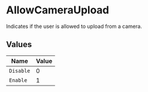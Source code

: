 # AllowCameraUpload

Indicates if the user is allowed to upload from a camera.


## Values

| Name      | Value     |
| --------- | --------- |
| `Disable` | 0         |
| `Enable`  | 1         |